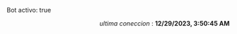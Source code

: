 <p>Bot activo: true</p>
<p align="right"><i>ultima coneccion</i> : <b>12/29/2023, 3:50:45 AM</b></p>

